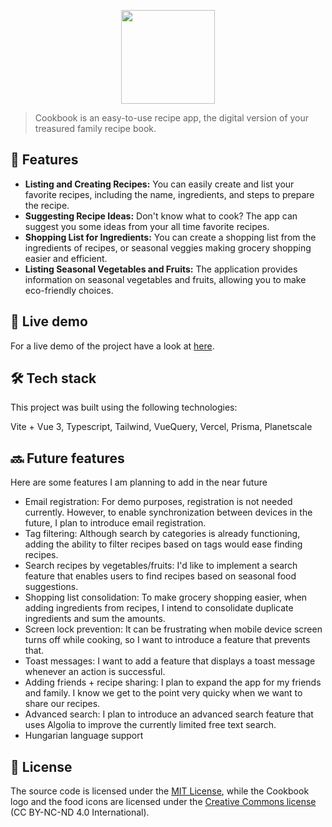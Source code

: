 <p align="center">
  <img src="https://user-images.githubusercontent.com/7619797/224557214-c85338c0-e198-4cf2-86fc-1e675083c3bd.svg" width="150" height="150">
</p>

> Cookbook is an easy-to-use recipe app, the digital version of your treasured family recipe book.

## :art: Features

- **Listing and Creating Recipes:** You can easily create and list your favorite recipes, including the name, ingredients, and steps to prepare the recipe.
- **Suggesting Recipe Ideas:** Don't know what to cook? The app can suggest you some ideas from your all time favorite recipes.
- **Shopping List for Ingredients:** You can create a shopping list from the ingredients of recipes, or seasonal veggies making grocery shopping easier and efficient.
- **Listing Seasonal Vegetables and Fruits:** The application provides information on seasonal vegetables and fruits, allowing you to make eco-friendly choices.

## :rocket: Live demo

For a live demo of the project have a look at [here](https://cookbook-app-siccc.vercel.app/).

## :hammer_and_wrench: Tech stack

This project was built using the following technologies:

Vite + Vue 3, Typescript, Tailwind, VueQuery, Vercel, Prisma, Planetscale

## :soon: Future features

Here are some features I am planning to add in the near future

- Email registration: For demo purposes, registration is not needed currently. However, to enable synchronization between devices in the future, I plan to introduce email registration.
- Tag filtering: Although search by categories is already functioning, adding the ability to filter recipes based on tags would ease finding recipes.
- Search recipes by vegetables/fruits: I'd like to implement a search feature that enables users to find recipes based on seasonal food suggestions.
- Shopping list consolidation: To make grocery shopping easier, when adding ingredients from recipes, I intend to consolidate duplicate ingredients and sum the amounts.
- Screen lock prevention: It can be frustrating when mobile device screen turns off while cooking, so I want to introduce a feature that prevents that.
- Toast messages: I want to add a feature that displays a toast message whenever an action is successful.
- Adding friends + recipe sharing: I plan to expand the app for my friends and family. I know we get to the point very quicky when we want to share our recipes.
- Advanced search: I plan to introduce an advanced search feature that uses Algolia to improve the currently limited free text search.
- Hungarian language support


## :scroll: License

The source code is licensed under the [MIT License](LICENSE.md), while the Cookbook logo and the food icons are licensed under the [Creative Commons license](https://creativecommons.org/licenses/by-nc-nd/4.0/) (CC BY-NC-ND 4.0 International).
